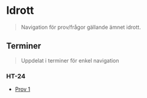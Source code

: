 # Idrott
> Navigation för prov/frågor gällande ämnet idrott.

## Terminer
> Uppdelat i terminer för enkel navigation

### HT-24
- [Prov 1](prov1ht24)